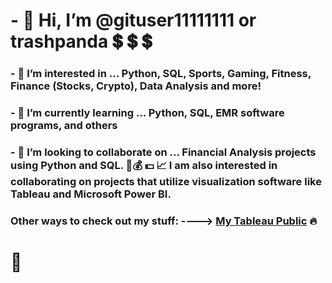 # - 👋 Hi, I’m @gituser11111111 or trashpanda :heavy_dollar_sign: :heavy_dollar_sign: :heavy_dollar_sign:
### - 👀 I’m interested in ... Python, SQL, Sports, Gaming, Fitness, Finance (Stocks, Crypto), Data Analysis and more! 
### - 🌱 I’m currently learning ... Python, SQL, EMR software programs, and others
### - 💞️ I’m looking to collaborate on ... Financial Analysis projects using Python and SQL. 💸:moneybag: :dollar: 📈  I am also interested in collaborating on projects that utilize visualization software like Tableau and Microsoft Power BI.

### Other ways to check out my stuff: ----> [My Tableau Public](https://public.tableau.com/app/profile/wade.bouley) 🔥

# :100:


<!---
gituser11111111/gituser11111111 is a ✨ special ✨ repository because its `README.md` (this file) appears on your GitHub profile.
You can click the Preview link to take a look at your changes.
--->
